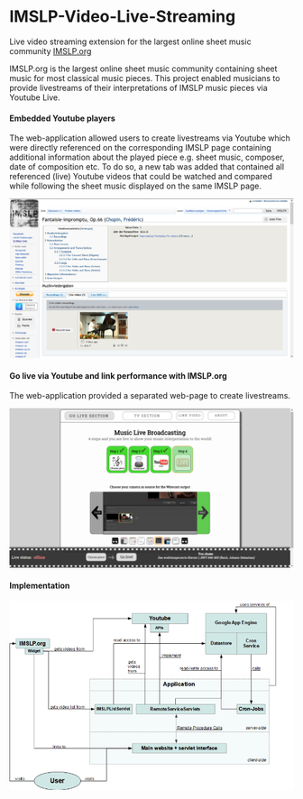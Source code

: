 # IMSLP-Video-Live-Streaming
Live video streaming extension for the largest online sheet music community [IMSLP.org](https://www.imslp.org)

IMSLP.org is the largest online sheet music community containing sheet music for most classical music pieces.
This project enabled musicians to provide livestreams of their interpretations of IMSLP music pieces via Youtube Live.

#### Embedded Youtube players

The web-application allowed users to create livestreams via Youtube which were directly referenced on the corresponding IMSLP page 
containing additional information about the played piece e.g. sheet music, composer, date of composition etc.
To do so, a new tab was added that contained all referenced (live) Youtube videos that could be watched and compared while following 
the sheet music displayed on the same IMSLP page.

![alt IMSLP-Embed](https://raw.githubusercontent.com/MrStonebreaker/IMSLP-Video-Live-Streaming/master/IMSLP-Embed.png)

#### Go live via Youtube and link performance with IMSLP.org

The web-application provided a separated web-page to create livestreams.

![alt GoLiveSection](https://raw.githubusercontent.com/MrStonebreaker/IMSLP-Video-Live-Streaming/master/GoLiveSection.png)


#### Implementation



![alt ApplicationOverview](https://raw.githubusercontent.com/MrStonebreaker/IMSLP-Video-Live-Streaming/master/Overview.png)
